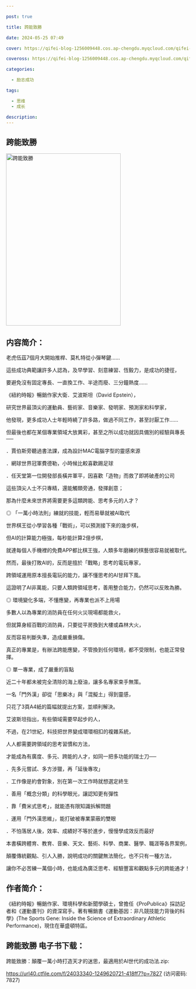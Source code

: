 ```yaml
---

post: true

title: 跨能致勝

date: 2024-05-25 07:49

cover: https://qifei-blog-1256009448.cos.ap-chengdu.myqcloud.com/qifei-blog/663981ba0ea9cb1403985c59.jpg

coveross: https://qifei-blog-1256009448.cos.ap-chengdu.myqcloud.com/qifei-blog/663981ba0ea9cb1403985c59.jpg

categories:

  - 励志成功

tags:

  - 思维
  - 成长

description:
---
```


## 跨能致勝
<img alt="跨能致勝 " class="aligncenter loading" data-was-processed="true" decoding="async" fetchpriority="high" height="471" src="https://qifei-blog-1256009448.cos.ap-chengdu.myqcloud.com/qifei-blog/663981ba0ea9cb1403985c59.jpg " style="cursor: zoom-in;" width="314"/>

## 内容简介：

老虎伍茲7個月大開始推桿、莫札特從小彈琴鍵……

這些成功典範讓許多人認為，及早學習、刻意練習、恆毅力，是成功的捷徑，

要避免沒有固定專長、一直換工作、半途而廢、三分鐘熱度……

《紐約時報》暢銷作家大衛．艾波斯坦（David Epstein），

研究世界最頂尖的運動員、藝術家、音樂家、發明家、預測家和科學家，

他發現，更多成功人士年輕時繞了許多路，做過不同工作，甚至討厭工作……

但最後也都在某個專業領域大放異彩，甚至之所以成功就因具備別的經驗與專長──

．賈伯斯旁聽過書法課，成為設計MAC電腦字型的靈感來源

．網球世界冠軍費德勒，小時候比較喜歡踢足球

．任天堂第一位開發部長橫井軍平，因喜歡「造物」而救了即將破產的公司

這些頂尖人士不只專精，還能觸類旁通，發揮創意；

那為什麼未來世界將需要更多這類跨能、思考多元的人才？

◎ 「一萬小時法則」練就的技能，輕而易舉就被AI取代

世界棋王從小學習各種「戰術」，可以預測接下來的幾步棋，

但AI的計算能力極強，每秒能計算2億步棋，

就連每個人手機裡的免費APP都比棋王強，人類多年磨練的棋藝很容易就被取代。

然而，最後打敗AI的，反而是擅於「戰略」思考的電玩專家，

跨領域運用原本擅長電玩的能力，讓不懂思考的AI甘拜下風。

這證明了AI非萬能，只要人類跨領域思考，善用整合能力，仍然可以反敗為勝。

◎ 環境變化多端，不懂應變，再專業也派不上用場

多數人以為專業的消防員在任何火災現場都能救火，

但就算身經百戰的消防員，只要從平房換到大樓或森林大火，

反而容易判斷失準，造成嚴重損傷。

真正的專業是，有辦法跨能應變，不管換到任何環境，都不受限制，也能正常發揮。

◎ 單一專業，成了嚴重的盲點

近二十年都未被完全清除的海上廢油，讓多名專家束手無策。

一名「門外漢」卻從「思樂冰」與「混擬土」得到靈感，

只花了3頁A4紙的篇幅就提出方案，並順利解決。

艾波斯坦指出，有些領域需要早起步的人，

不過，在21世紀，科技把世界變成環環相扣的複雜系統，

人人都需要跨領域的思考習慣和方法，

才能成為有廣度、多元、跨能的人才，如同一把多功能的瑞士刀──

．先多元嘗試、多方涉獵，再「延後專攻」

．工作像是約會對象，別在第一次工作時就想選定終生

．善用「概念分類」的科學眼光，讓認知更有彈性

．靠「費米式思考」，就能憑有限知識拆解問題

．運用「門外漢思維」，能打破被專業蒙蔽的雙眼

．不怕落居人後，效率、成績好不等於進步，慢慢學成效反而最好

本書橫跨體育、教育、音樂、天文、藝術、科學、商業、醫學、職涯等各界案例，

顛覆傳統觀點、引人入勝，說明成功的關鍵無法簡化，也不只有一種方法，

讓你不必苦練一萬個小時，也能成為廣泛思考、經驗豐富和觀點多元的跨能通才！

## 作者简介：

《紐約時報》暢銷作家、環境科學和新聞學碩士，曾擔任《ProPublica》採訪記者和《運動畫刊》的資深寫手。著有暢銷書《運動基因：非凡競技能力背後的科學》(The Sports Gene: Inside the Science of Extraordinary Athletic Performance)，現住在華盛頓特區。

## 跨能致勝 电子书下载：
跨能致勝：顛覆一萬小時打造天才的迷思，最適用於AI世代的成功法.zip: 

https://url40.ctfile.com/f/24033340-1249620721-418ff7?p=7827 (访问密码: 7827)
